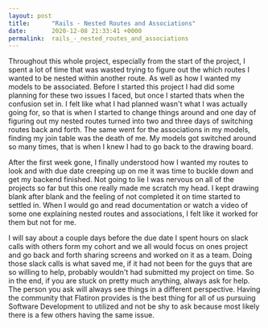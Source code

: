 ```yaml
---
layout: post
title:      "Rails - Nested Routes and Associations"
date:       2020-12-08 21:33:41 +0000
permalink:  rails_-_nested_routes_and_associations
---
```



Throughout this whole project, especially from the start of the project, I spent a lot of time that was wasted trying to figure out the which routes I wanted to be nested within another route. As well as how I wanted my models to be associated. Before I started this project I had did some planning for these two issues I faced, but once I started thats when the confusion set in. I felt like what I had planned wasn't what I was actually going for, so that is when I started to change things around and one day of figuring out my nested routes turned into two and three days of switching routes back and forth. The same went for the associations in my models, finding my join table was the death of me. My models got switched around so many times, that is when I knew I had to go back to the drawing board.

After the first week gone, I finally understood how I wanted my routes to look and with due date creeping up on me it was time to buckle down and get my backend finished. Not going to lie I was nervous on all of the projects so far but this one really made me scratch my head. I kept drawing blank after blank and the feeling of not completed it on time started to settled in. When I would go and read documentation or watch a video of some one explaining  nested routes and associations, I felt like it worked for them but not for me.

I will say about a couple days before the due date I spent hours on slack calls with others form my cohort and we all would focus on ones project and go back and forth sharing screens and worked on it as a team. Doing those slack calls is what saved me, if it had not been for the guys that are so willing to help, probably wouldn't had submitted my project on time. So in the end, if you are stuck on pretty much anything, always ask for help. The person you ask will always see things in a different perspective. Having the community that Flatiron provides is the best thing for all of us pursuing Software Development to utilized and not be shy to ask because most likely there is a few others having the same issue.
